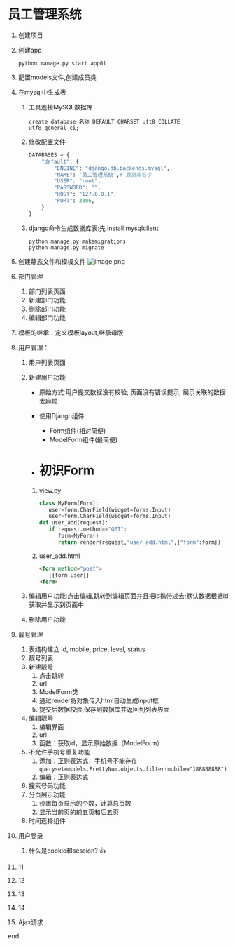 # 员工管理系统

1. 创建项目
2. 创建app

   ```
   python manage.py start app01
   ```
3. 配置models文件,创建成员类
4. 在mysql中生成表

   1. 工具连接MySQL数据库

      ```mysql
      create database 名称 DEFAULT CHARSET uft8 COLLATE utf8_general_ci;
      ```
   2. 修改配置文件

      ```python
      DATABASES = {
          "default": {
              "ENGINE": "django.db.backends.mysql",
              "NAME": '员工管理系统',# 数据库名字
              "USER": "root",
              "PASSWORD": "",
              "HOST": "127.0.0.1",
              "PORT": 3306,
          }
      }
      ```
   3. django命令生成数据库表:先 install mysqlclient

      ```
      python manage.py makemigrations
      python manage.py migrate
      ```
5. 创建静态文件和模板文件
   ![image.png](assets/image.png)
6. 部门管理

   1. 部门列表页面
   2. 新建部门功能
   3. 删除部门功能
   4. 编辑部门功能
7. 模板的继承：定义模板layout,继承母版
8. 用户管理：

   1. 用户列表页面
   2. 新建用户功能

      * 原始方式:用户提交数据没有校验; 页面没有错误提示; 展示关联的数据太麻烦
      * 使用Django组件

        * Form组件(相对简便)
        * ModelForm组件(最简便)
      * # 初识Form

      1. view.py

         ```python
         class MyForm(Form):
            user=form.CharField(widget=forms.Input)
            user=form.CharField(widget=forms.Input)
         def user_add(request):
            if request.method=="GET":
               form=MyForm()
               return render(request,"user_add.html",{"form":form})
         ```
      2. user_add.html

         ```html
         <form method="post">
            {{form.user}}
         <form>

         ```
   3. 编辑用户功能:点击编辑,跳转到编辑页面并且把id携带过去;默认数据根据id获取并显示到页面中
   4. 删除用户功能
9. 靓号管理

   1. 表结构建立 id, mobile, price, level, status
   2. 靓号列表
   3. 新建靓号
      1. 点击跳转
      2. url
      3. ModelForm类
      4. 通过render将对象传入html自动生成input框
      5. 提交后数据校验,保存到数据库并返回到列表界面
   4. 编辑靓号
      1. 编辑界面
      2. url
      3. 函数：获取id，显示原始数据（ModelForm）
   5. 不允许手机号重复功能
      1. 添加：正则表达式，手机号不能存在 `queryset=models.PrettyNum.objects.filter(mobile="188888888")`
      2. 编辑：正则表达式
   6. 搜索号码功能
   7. 分页展示功能
      1. 设置每页显示的个数，计算总页数
      2. 显示当前页的前五页和后五页
   8. 时间选择组件
10. 用户登录

    1. 什么是cookie和session? 👍
11. 11
12. 12
13. 13
14. 14
15. Ajax请求

end
